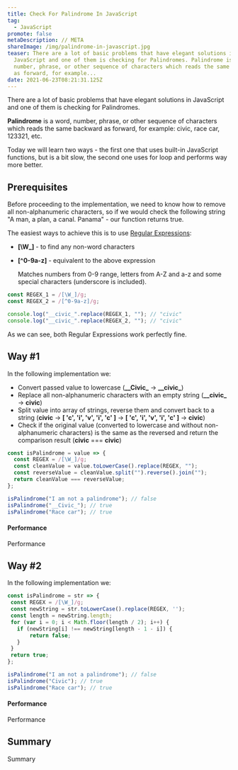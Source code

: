 ```yaml
---
title: Check For Palindrome In JavaScript
tag:
  - JavaScript
promote: false
metaDescription: // META
shareImage: /img/palindrome-in-javascript.jpg
teaser: There are a lot of basic problems that have elegant solutions in
  JavaScript and one of them is checking for Palindromes. Palindrome is a word,
  number, phrase, or other sequence of characters which reads the same backward
  as forward, for example...
date: 2021-06-23T08:21:31.125Z
---
```

There are a lot of basic problems that have elegant solutions in JavaScript and one of them is checking for Palindromes.

**Palindrome** is a word, number, phrase, or other sequence of characters which reads the same backward as forward, for example: civic, race car, 123321, etc.

Today we will learn two ways - the first one that uses built-in JavaScript functions, but is a bit slow, the second one uses for loop and performs way more better.

## Prerequisites

Before proceeding to the implementation, we need to know how to remove all non-alphanumeric characters, so if we would check the following string "A man, a plan, a canal. Panama" - our function returns true.

The easiest ways to achieve this is to use [Regular Expressions](/2020-05-10-regular-expressions-in-javascript/):

* **\[\W_]** - to find any non-word characters
* **[^0-9a-z]** - equivalent to the above expression

  Matches numbers from 0-9 range, letters from A-Z and a-z and some special characters (underscore is included).

```javascript
const REGEX_1 = /[\W_]/g;
const REGEX_2 = /[^0-9a-z]/g;

console.log("__civic_".replace(REGEX_1, ""); // "civic"
console.log("__civic_".replace(REGEX_2, ""); // "civic"

```

As we can see, both Regular Expressions work perfectly fine.

## Way #1

In the following implementation we:

* Convert passed value to lowercase (**_\_Civic\_** -> **_\_civic\_**)
* Replace all non-alphanumeric characters with an empty string (**_\_civic\_** -> **civic**)
* Split value into array of strings, reverse them and convert back to a string (**civic** -> **\[ 'c', 'i', 'v', 'i', 'c' ]** -> **\[ 'c', 'i', 'v', 'i', 'c' ]** -> **civic**)
* Check if the original value (converted to lowercase and without non-alphanumeric characters) is the same as the reversed and return the comparison result (**civic** === **civic**)

```javascript
const isPalindrome = value => {
  const REGEX = /[\W_]/g;
  const cleanValue = value.toLowerCase().replace(REGEX, "");
  const reverseValue = cleanValue.split("").reverse().join(""); 
  return cleanValue === reverseValue;
};

isPalindrome("I am not a palindrome"); // false
isPalindrome("__Civic_"); // true
isPalindrome("Race car"); // true 
```

#### Performance

Performance

## Way #2

In the following implementation we:

```javascript
const isPalindrome = str => {
 const REGEX = /[\W_]/g;
 const newString = str.toLowerCase().replace(REGEX, '');
 const length = newString.length;
 for (var i = 0; i < Math.floor(length / 2); i++) {
   if (newString[i] !== newString[length - 1 - i]) {
       return false;
   }
 }
 return true;
};

isPalindrome("I am not a palindrome"); // false
isPalindrome("Civic"); // true
isPalindrome("Race car"); // true 
```

#### Performance

Performance

## Summary

Summary